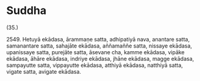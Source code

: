# Suddha

(35.)

2549\. Hetuyā ekādasa, ārammaṇe satta, adhipatiyā nava, anantare satta, samanantare satta, sahajāte ekādasa, aññamaññe satta, nissaye ekādasa, upanissaye satta, purejāte satta, āsevane cha, kamme ekādasa, vipāke ekādasa, āhāre ekādasa, indriye ekādasa, jhāne ekādasa, magge ekādasa, sampayutte satta, vippayutte ekādasa, atthiyā ekādasa, natthiyā satta, vigate satta, avigate ekādasa.
